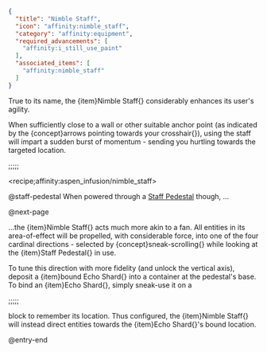 ```json
{
  "title": "Nimble Staff",
  "icon": "affinity:nimble_staff",
  "category": "affinity:equipment",
  "required_advancements": [
    "affinity:i_still_use_paint"
  ],
  "associated_items": [
    "affinity:nimble_staff"
  ]
}
```

True to its name, the {item}Nimble Staff{} considerably enhances its user's agility.


When sufficiently close to a wall or other suitable anchor point (as indicated by the {concept}arrows pointing towards
your crosshair{}), using the staff will impart a sudden burst of momentum - sending you hurtling towards the targeted
location.

;;;;;

<recipe;affinity:aspen_infusion/nimble_staff>

@staff-pedestal
When powered through a [Staff Pedestal](^affinity:staff_pedestal) though, ...


@next-page

...the {item}Nimble Staff{} acts much more akin to a fan. All entities in its area-of-effect will be propelled, with
considerable force, into one of the four cardinal directions - selected by {concept}sneak-scrolling{} while looking
at the {item}Staff Pedestal{} in use.


To tune this direction with more fidelity (and unlock the vertical axis), deposit a {item}bound Echo Shard{} into a
container at the pedestal's base. To bind an {item}Echo Shard{}, simply sneak-use it on a

;;;;;

block to remember its location. Thus configured, the {item}Nimble Staff{} will instead direct entities towards the
{item}Echo Shard{}'s bound location.

@entry-end